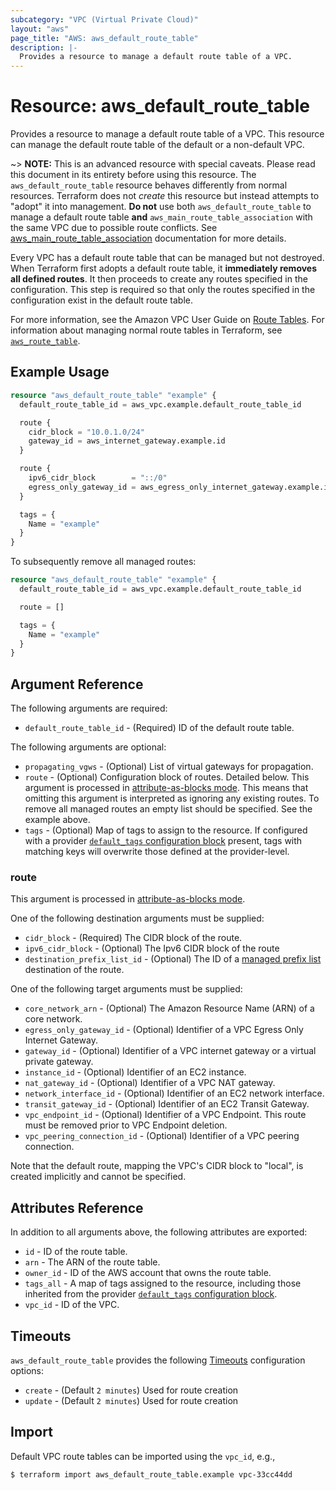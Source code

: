 ```yaml
---
subcategory: "VPC (Virtual Private Cloud)"
layout: "aws"
page_title: "AWS: aws_default_route_table"
description: |-
  Provides a resource to manage a default route table of a VPC.
---
```


# Resource: aws_default_route_table

Provides a resource to manage a default route table of a VPC. This resource can manage the default route table of the default or a non-default VPC.

~> **NOTE:** This is an advanced resource with special caveats. Please read this document in its entirety before using this resource. The `aws_default_route_table` resource behaves differently from normal resources. Terraform does not _create_ this resource but instead attempts to "adopt" it into management. **Do not** use both `aws_default_route_table` to manage a default route table **and** `aws_main_route_table_association` with the same VPC due to possible route conflicts. See [aws_main_route_table_association][tf-main-route-table-association] documentation for more details.

Every VPC has a default route table that can be managed but not destroyed. When Terraform first adopts a default route table, it **immediately removes all defined routes**. It then proceeds to create any routes specified in the configuration. This step is required so that only the routes specified in the configuration exist in the default route table.

For more information, see the Amazon VPC User Guide on [Route Tables](https://docs.aws.amazon.com/vpc/latest/userguide/VPC_Route_Tables.html). For information about managing normal route tables in Terraform, see [`aws_route_table`](/docs/providers/aws/r/route_table.html).

## Example Usage

```terraform
resource "aws_default_route_table" "example" {
  default_route_table_id = aws_vpc.example.default_route_table_id

  route {
    cidr_block = "10.0.1.0/24"
    gateway_id = aws_internet_gateway.example.id
  }

  route {
    ipv6_cidr_block        = "::/0"
    egress_only_gateway_id = aws_egress_only_internet_gateway.example.id
  }

  tags = {
    Name = "example"
  }
}
```

To subsequently remove all managed routes:

```terraform
resource "aws_default_route_table" "example" {
  default_route_table_id = aws_vpc.example.default_route_table_id

  route = []

  tags = {
    Name = "example"
  }
}
```

## Argument Reference

The following arguments are required:

* `default_route_table_id` - (Required) ID of the default route table.

The following arguments are optional:

* `propagating_vgws` - (Optional) List of virtual gateways for propagation.
* `route` - (Optional) Configuration block of routes. Detailed below. This argument is processed in [attribute-as-blocks mode](https://www.terraform.io/docs/configuration/attr-as-blocks.html). This means that omitting this argument is interpreted as ignoring any existing routes. To remove all managed routes an empty list should be specified. See the example above.
* `tags` - (Optional) Map of tags to assign to the resource. If configured with a provider [`default_tags` configuration block](https://registry.terraform.io/providers/hashicorp/aws/latest/docs#default_tags-configuration-block) present, tags with matching keys will overwrite those defined at the provider-level.

### route

This argument is processed in [attribute-as-blocks mode](https://www.terraform.io/docs/configuration/attr-as-blocks.html).

One of the following destination arguments must be supplied:

* `cidr_block` - (Required) The CIDR block of the route.
* `ipv6_cidr_block` - (Optional) The Ipv6 CIDR block of the route
* `destination_prefix_list_id` - (Optional) The ID of a [managed prefix list](ec2_managed_prefix_list.html) destination of the route.

One of the following target arguments must be supplied:

* `core_network_arn` - (Optional) The Amazon Resource Name (ARN) of a core network.
* `egress_only_gateway_id` - (Optional) Identifier of a VPC Egress Only Internet Gateway.
* `gateway_id` - (Optional) Identifier of a VPC internet gateway or a virtual private gateway.
* `instance_id` - (Optional) Identifier of an EC2 instance.
* `nat_gateway_id` - (Optional) Identifier of a VPC NAT gateway.
* `network_interface_id` - (Optional) Identifier of an EC2 network interface.
* `transit_gateway_id` - (Optional) Identifier of an EC2 Transit Gateway.
* `vpc_endpoint_id` - (Optional) Identifier of a VPC Endpoint. This route must be removed prior to VPC Endpoint deletion.
* `vpc_peering_connection_id` - (Optional) Identifier of a VPC peering connection.

Note that the default route, mapping the VPC's CIDR block to "local", is created implicitly and cannot be specified.

## Attributes Reference

In addition to all arguments above, the following attributes are exported:

* `id` - ID of the route table.
* `arn` - The ARN of the route table.
* `owner_id` - ID of the AWS account that owns the route table.
* `tags_all` - A map of tags assigned to the resource, including those inherited from the provider [`default_tags` configuration block](https://registry.terraform.io/providers/hashicorp/aws/latest/docs#default_tags-configuration-block).
* `vpc_id` - ID of the VPC.

## Timeouts

`aws_default_route_table` provides the following [Timeouts](https://www.terraform.io/docs/configuration/blocks/resources/syntax.html#operation-timeouts) configuration options:

- `create` - (Default `2 minutes`) Used for route creation
- `update` - (Default `2 minutes`) Used for route creation

## Import

Default VPC route tables can be imported using the `vpc_id`, e.g.,

```
$ terraform import aws_default_route_table.example vpc-33cc44dd
```

[aws-route-tables]: http://docs.aws.amazon.com/AmazonVPC/latest/UserGuide/VPC_Route_Tables.html#Route_Replacing_Main_Table
[tf-route-tables]: /docs/providers/aws/r/route_table.html
[tf-main-route-table-association]: /docs/providers/aws/r/main_route_table_association.html
